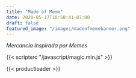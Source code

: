 ```yaml
---
title: "Made of Meme"
date: 2020-05-17T18:50:41-07:00
draft: false
featured_image: "/images/madeofmemebanner.png"
---
```


*Mercancía Inspirada por Memes*

{{< scriptsrc "/javascript/magic.min.js" >}}

{{< productloader >}}
